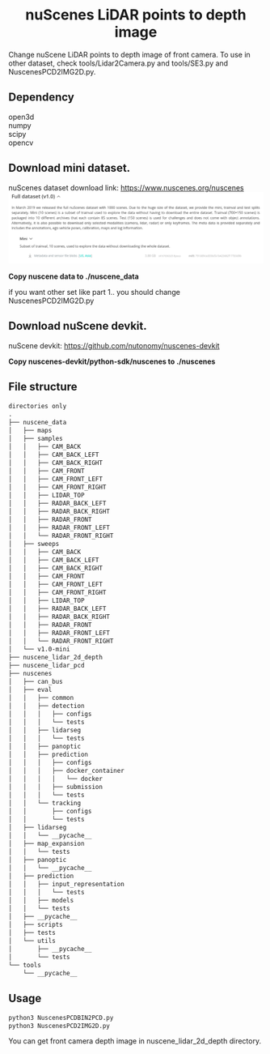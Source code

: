 <div align="center">
  <h1>nuScenes LiDAR points to depth image</h1>
</div>
Change nuScene LiDAR points to depth image of front camera. To use in other dataset, check tools/Lidar2Camera.py and tools/SE3.py and NuscenesPCD2IMG2D.py.     

## Dependency
open3d  
numpy  
scipy  
opencv  

## Download mini dataset.
nuScenes dataset download link: https://www.nuscenes.org/nuscenes
![](./readme_imgs/nuscene_download.png)

**Copy nuscene data to ./nuscene_data**

if you want other set like part 1.. you should change NuscenesPCD2IMG2D.py

## Download nuScene devkit.
nuScene devkit: https://github.com/nutonomy/nuscenes-devkit

**Copy nuscenes-devkit/python-sdk/nuscenes to ./nuscenes**


## File structure
```
directories only
.
├── nuscene_data
│   ├── maps
│   ├── samples
│   │   ├── CAM_BACK
│   │   ├── CAM_BACK_LEFT
│   │   ├── CAM_BACK_RIGHT
│   │   ├── CAM_FRONT
│   │   ├── CAM_FRONT_LEFT
│   │   ├── CAM_FRONT_RIGHT
│   │   ├── LIDAR_TOP
│   │   ├── RADAR_BACK_LEFT
│   │   ├── RADAR_BACK_RIGHT
│   │   ├── RADAR_FRONT
│   │   ├── RADAR_FRONT_LEFT
│   │   └── RADAR_FRONT_RIGHT
│   ├── sweeps
│   │   ├── CAM_BACK
│   │   ├── CAM_BACK_LEFT
│   │   ├── CAM_BACK_RIGHT
│   │   ├── CAM_FRONT
│   │   ├── CAM_FRONT_LEFT
│   │   ├── CAM_FRONT_RIGHT
│   │   ├── LIDAR_TOP
│   │   ├── RADAR_BACK_LEFT
│   │   ├── RADAR_BACK_RIGHT
│   │   ├── RADAR_FRONT
│   │   ├── RADAR_FRONT_LEFT
│   │   └── RADAR_FRONT_RIGHT
│   └── v1.0-mini
├── nuscene_lidar_2d_depth
├── nuscene_lidar_pcd
├── nuscenes
│   ├── can_bus
│   ├── eval
│   │   ├── common
│   │   ├── detection
│   │   │   ├── configs
│   │   │   └── tests
│   │   ├── lidarseg
│   │   │   └── tests
│   │   ├── panoptic
│   │   ├── prediction
│   │   │   ├── configs
│   │   │   ├── docker_container
│   │   │   │   └── docker
│   │   │   ├── submission
│   │   │   └── tests
│   │   └── tracking
│   │       ├── configs
│   │       └── tests
│   ├── lidarseg
│   │   └── __pycache__
│   ├── map_expansion
│   │   └── tests
│   ├── panoptic
│   │   └── __pycache__
│   ├── prediction
│   │   ├── input_representation
│   │   │   └── tests
│   │   ├── models
│   │   └── tests
│   ├── __pycache__
│   ├── scripts
│   ├── tests
│   └── utils
│       ├── __pycache__
│       └── tests
└── tools
    └── __pycache__

```

## Usage
```
python3 NuscenesPCDBIN2PCD.py
python3 NuscenesPCD2IMG2D.py
```

You can get front camera depth image in nuscene_lidar_2d_depth directory.